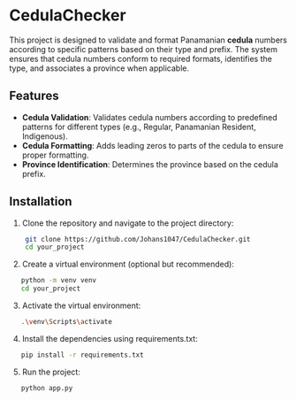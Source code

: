 # CedulaChecker

This project is designed to validate and format Panamanian **cedula** numbers according to specific patterns based on their type and prefix. The system ensures that cedula numbers conform to required formats, identifies the type, and associates a province when applicable.

## Features

- **Cedula Validation**: Validates cedula numbers according to predefined patterns for different types (e.g., Regular, Panamanian Resident, Indigenous).
- **Cedula Formatting**: Adds leading zeros to parts of the cedula to ensure proper formatting.
- **Province Identification**: Determines the province based on the cedula prefix.

## Installation

1. Clone the repository and navigate to the project directory:


```sh
    git clone https://github.com/Johans1047/CedulaChecker.git
    cd your_project
```

2. Create a virtual environment (optional but recommended):

```sh
   python -m venv venv
   cd your_project
```

3. Activate the virtual environment:

```sh
   .\venv\Scripts\activate
```

4. Install the dependencies using requirements.txt:

```sh
   pip install -r requirements.txt
```

5. Run the project:

```sh
   python app.py
```